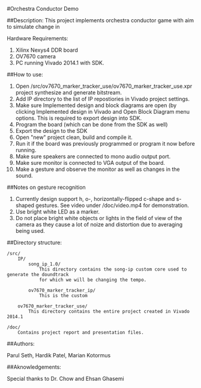 #Orchestra Conductor Demo

##Description:
This project implements orchestra conductor game with aim to simulate change in 

Hardware Requirements:
1. Xilinx Nexys4 DDR board
2. OV7670 camera
3. PC running Vivado 2014.1 with SDK.

##How to use:

1. Open /src/ov7670_marker_tracker_use/ov7670_marker_tracker_use.xpr project synthesize and generate bitstream.
2. Add IP directory to the list of IP repostiories in Vivado project settings.
3. Make sure Implemented design and block diagrams are open (by clicking Implemented design
in Vivado and Open Block Diagram menu options. This is required to export design into SDK.
4. Program the board (which can be done from the SDK as well)
5. Export the design to the SDK
6. Open "new" project clean, build and compile it.
7. Run it if the board was previously programmed or program it now before running.
8. Make sure speakers are connected to mono audio output port. 
9. Make sure monitor is connected to VGA output of the board.
9. Make a gesture and observe the monitor as well as changes in the sound.


##Notes on gesture recognition
1. Currently design support h, o-, horizontally-flipped c-shape and s-shaped gestures. See video
under /doc/video.mp4 for demonstration.
2. Use bright white LED as a marker.
3. Do not place bright white objects or lights in the field of view of the camera
   as they cause a lot of noize and distortion due to averaging being used.

##Directory structure:

	/src/
		IP/
			song_ip_1.0/
				This directory contains the song-ip custom core used to generate the doundtrack
				for which we will be changing the tempo.
			
			ov7670_marker_tracker_ip/
				This is the custom
		
		ov7670_marker_tracker_use/
			This directory contains the entire project created in Vivado 2014.1
	
	/doc/
		Contains project report and presentation files.
	
##Authors:

Parul Seth,
Hardik Patel,
Marian Kotormus


##Aknowledgements:

Special thanks to Dr. Chow and Ehsan Ghasemi
